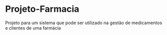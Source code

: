 # Projeto-Farmacia
Projeto para um sistema que pode ser utilizado na gestão de medicamentos e clientes de uma farmácia 
